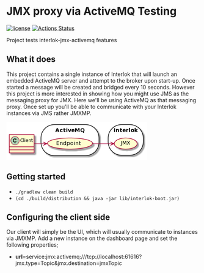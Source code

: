 # JMX proxy via ActiveMQ Testing

[![license](https://img.shields.io/github/license/interlok-testing/testing_activemq_jmx.svg)](https://github.com/interlok-testing/testing_activemq_jmx/blob/develop/LICENSE)
[![Actions Status](https://github.com/interlok-testing/testing_activemq_jmx/actions/workflows/gradle-build.yml/badge.svg)](https://github.com/interlok-testing/testing_activemq_jmx/actions/workflows/gradle-build.yml)

Project tests interlok-jmx-activemq features

## What it does

This project contains a single instance of Interlok that will launch an embedded ActiveMQ server and attempt to the broker upon start-up.  Once started a message will be created and bridged every 10 seconds.  However this project is more interested in showing how you might use JMS as the messaging proxy for JMX.
Here we'll be using ActiveMQ as that messaging proxy.
Once set up you'll be able to communicate with your Interlok instances via JMS rather JMXMP.
 
![activemq diagram](/activemq.png "activemq diagram")
 
## Getting started

* `./gradlew clean build`
* `(cd ./build/distribution && java -jar lib/interlok-boot.jar)`

## Configuring the client side

Our client will simply be the UI, which will usually communicate to instances via JMXMP.  Add a new instance on the dashboard page and set the following properties;
 - __url__=service:jmx:activemq:///tcp://localhost:61616?jmx.type=Topic&jmx.destination=jmxTopic
